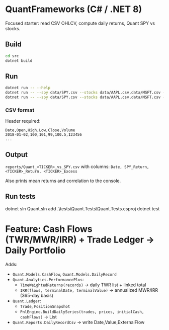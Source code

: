 # QuantFrameworks (C# / .NET 8)

Focused starter: read CSV OHLCV, compute daily returns, Quant SPY vs stocks.

## Build
```bash
cd src
dotnet build
```

## Run
```bash
dotnet run -- --help
dotnet run -- --spy data/SPY.csv --stocks data/AAPL.csv,data/MSFT.csv --from 2018-01-01 --out reports
dotnet run -- --spy data/SPY.csv --stocks data/AAPL.csv,data/MSFT.csv --from 2020-01-01 --out reports --portfolio AAPL=0.6,MSFT=0.4 --portfolio-label tech6040
```

### CSV format
Header required:
```
Date,Open,High,Low,Close,Volume
2018-01-02,100,101,99,100.5,123456
...
```

## Output
`reports/Quant_<TICKER>_vs_SPY.csv` with columns:
`Date, SPY_Return, <TICKER>_Return, <TICKER>_Excess`

Also prints mean returns and correlation to the console.


## Run tests

dotnet sln Quant.sln add .\tests\Quant.Tests\Quant.Tests.csproj
dotnet test


# Feature: Cash Flows (TWR/MWR/IRR) + Trade Ledger → Daily Portfolio

Adds:
- `Quant.Models.CashFlow`, `Quant.Models.DailyRecord`
- `Quant.Analytics.PerformancePlus`:
  - `TimeWeightedReturns(records)` → daily TWR list + linked total
  - `IRR(flows, terminalDate, terminalValue)` → annualized MWR/IRR (365-day basis)
- `Quant.Ledger`:
  - `Trade`, `PositionSnapshot`
  - `PnlEngine.BuildDailySeries(trades, prices, initialCash, cashFlows)` → List<DailyRecord>
- `Quant.Reports.DailyRecordCsv` → write Date,Value,ExternalFlow
